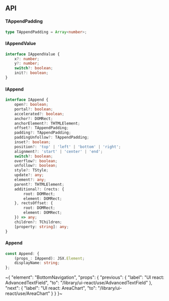

## API

#### TAppendPadding

```ts
type TAppendPadding = Array<number>;
```

#### IAppendValue

```ts
interface IAppendValue {
    x?: number;
    y?: number;
    switch?: boolean;
    init?: boolean;
}
```

#### IAppend

```ts
interface IAppend {
    open?: boolean;
    portal?: boolean;
    accelerated?: boolean;
    anchor?: DOMRect;
    anchorElement?: THTMLElement;
    offset?: TAppendPadding;
    padding?: TAppendPadding;
    paddingUnfollow?: TAppendPadding;
    inset?: boolean;
    position?: 'top' | 'left' | 'bottom' | 'right';
    alignment?: 'start' | 'center' | 'end';
    switch?: boolean;
    overflow?: boolean;
    unfollow?: boolean;
    style?: TStyle;
    update?: any;
    element?: any;
    parent?: THTMLElement;
    additional?: (rects: {
        root: DOMRect;
        element: DOMRect;
    }, rectsOffset: {
        root: DOMRect;
        element: DOMRect;
    }) => any;
    children?: TChildren;
    [property: string]: any;
}
```

#### Append

```ts
const Append: {
    (props_: IAppend): JSX.Element;
    displayName: string;
};
```


~{
  "element": "BottomNavigation",
  "props": {
    "previous": {
      "label": "UI react: AdvancedTextField",
      "to": "/library/ui-react/use/AdvancedTextField"
    },
    "next": {
      "label": "UI react: AreaChart",
      "to": "/library/ui-react/use/AreaChart"
    }
  }
}~
